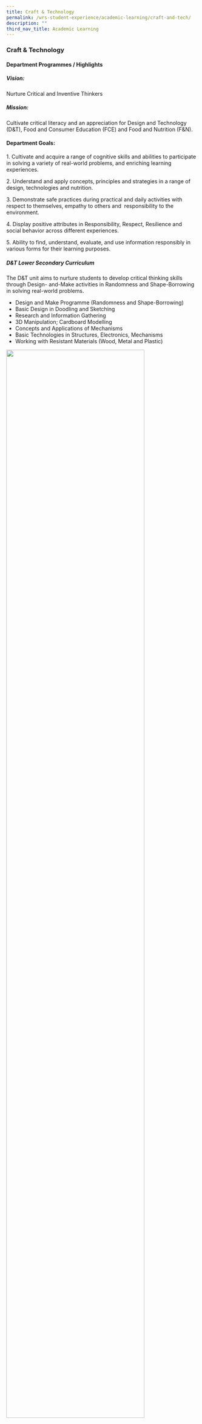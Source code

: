 ```yaml
---
title: Craft & Technology
permalink: /wrs-student-experience/academic-learning/craft-and-tech/
description: ""
third_nav_title: Academic Learning
---
```

### **Craft & Technology**
#### **Department Programmes / Highlights**
##### **Vision:**  
Nurture Critical and Inventive Thinkers

##### **Mission:**  
Cultivate critical literacy and an appreciation for Design and Technology (D&T), Food and Consumer Education (FCE) and Food and Nutrition (F&N).

#### **Department Goals:**
1\. Cultivate and acquire a range of cognitive skills and abilities to participate in solving a variety of real-world problems, and enriching learning experiences.

2\. Understand and apply concepts, principles and strategies in a range of design, technologies and nutrition.

3\. Demonstrate safe practices during practical and daily activities with respect to themselves, empathy to others and  responsibility to the environment.

4\. Display positive attributes in Responsibility, Respect, Resilience and social behavior across different experiences.

5\. Ability to find, understand, evaluate, and use information responsibly in various forms for their learning purposes.

##### **D&T Lower Secondary Curriculum**
The D&T unit aims to nurture students to develop critical thinking skills through Design- and-Make activities in Randomness and Shape-Borrowing in solving real-world problems.

* Design and Make Programme (Randomness and Shape-Borrowing)  
* Basic Design in Doodling and Sketching  
* Research and Information Gathering  
* 3D Manipulation; Cardboard Modelling  
* Concepts and Applications of Mechanisms  
* Basic Technologies in Structures, Electronics, Mechanisms  
* Working with Resistant Materials (Wood, Metal and Plastic)

<img src="/images/cnt.jpg" style="width:85%">

##### **D&T Upper Secondary Curriculum**  
The D&T unit aims to nurture upper secondary students to develop critical literacy through Design and Make activities in Randomness, Shape-Borrowing, SCAMPER based on real-world context in their coursework.

* Design and Make Programme (Randomness, Shape-Borrowing, SCAMPER)  
* Design in Doodling and Sketching  
* Design Process through empathy, practicality and appropriateness in Research, Needs Analysis, Idea Conceptualisation, Development and Prototyping  
* 3D Manipulation; Cardboard Modelling  
* Concepts and Applications of Mechanisms  
* Appropriate Technologies in Structures, Electronics, Mechanisms  
* Working with Resistant Materials (Wood, Metal and Plastic)

<img src="/images/cnt1.jpg" style="width:85%">

In addition, D&T students’ learning experience is enhanced through the following programmes and activities which we organise for the year:

* Learning Journey (e.g. IKEA, Museums, Design Singapore Council)  
* WRS Design Platforms  
* 3D Modelling through Computer Aided Design  
* NYP Building Design Skills  
* RP 3D Printing Challenge

##### **FCE Lower Secondary Curriculum**

The FCE syllabus is designed to empower students to be health-conscious and discerning consumers, enabling them to better manage their lives for the present and future. We focus on equipping students with 21st Century Competencies in order to guide them into becoming confident, self-directed learners who practice responsible decision-making. These skills are important in preparing students to live in a world marked by changing lifestyles, globalization and consumer patterns. FCE is a relevant subject teaches students how to optimise their resources of food, finance and time to meet their physical, mental, social and economic needs.

Learning programmes:  
* Coursework project focussed on Food Culture  
* Performance Task focussed on Food Presentation  
* Online learning platforms (e.g. Google Classroom)

<img src="/images/cnt2.jpg" style="width:85%">

##### **F&N Upper Secondary Curriculum**

Food and Nutrition (F&N) is an elective subject offered to students at the Upper Secondary levels. It is an extension of the Lower Secondary subject, Food and Consumer Education (FCE). F&N helps to develop students’ understanding of concepts related to nutrition and meal planning which is helpful to them as well as others whom they can advise. It also focusses on developing their understanding of principles of food science and ultimately understanding the link between diet and health.

Through our programmes, we aim to equip our students with 21st Century Competencies like Decision Making, being a Self-directed Learner and an Active Contributor. In addition, F&N students’ learning experience is enhanced through the following which we organise for the year:

* APS Fusion Fiesta ‘Local Flavours’ Baking Competition.  
* ITE Ignite Challenge

<img src="/images/cnt3.jpg" style="width:85%">

##### **APS FUSION FIESTA**

On 30 October 2019, our students, Chiw Wen Zhe Darius (Class 2-1), Fariha Iyshah Binte Mohammed Fauzi (Class 2-2) and Abdul Hadi Bin Abdul Rasid (Class 2-4) participated in APS Fusion Fiesta ‘Local Flavours’ Baking Competition. The competition was hosted by Assumption Pathway School Baking Practices Department as part of their annual Income OrangeAid APS Challenge. Through this competition, our students gained exposure and out-of-classroom experience to hone their culinary skills in cookie and cake-making. They endeavoured in concocting unique recipes of cookies and cake to prepare a fusion of local flavours that was presented before the judges. Our students expressed their creativity confidently. It was a remarkable learning experience for them to have overcome considerable pressure from 29 other schools and Make their Mark through resilience to perform at their best in this competition. We are very proud of our students to be awarded the consolation prize for this competition which includes a trophy and food vouchers.

<img src="/images/cnt4.jpg" style="width:85%">

<iframe width="700" height="350" src="https://www.youtube.com/embed/7yLiDcYi8MU" title="C&T" frameborder="0" allow="accelerometer; autoplay; clipboard-write; encrypted-media; gyroscope; picture-in-picture" allowfullscreen></iframe>